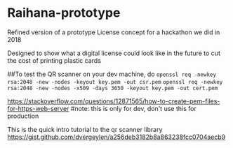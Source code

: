 # Raihana-prototype
Refined version of a prototype License concept for a hackathon we did in 2018


Designed to show what a digital license could look like in the future to cut the cost of printing plastic cards

##To test the QR scanner on your dev machine, do 
`openssl req -newkey rsa:2048 -new -nodes -keyout key.pem -out csr.pem`
`openssl req -newkey rsa:2048 -new -nodes -x509 -days 3650 -keyout key.pem -out cert.pem`

https://stackoverflow.com/questions/12871565/how-to-create-pem-files-for-https-web-server
#note: this is only for dev, don't use this for production


This is the quick intro tutorial to the qr scanner library
https://gist.github.com/dvergeylen/a256deb3182b8a863238fcc0704aecb9
